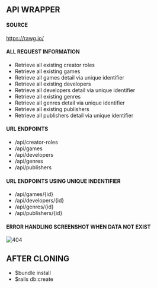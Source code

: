 ## API WRAPPER

#### SOURCE
https://rawg.io/

#### ALL REQUEST INFORMATION
- Retrieve all existing creator roles
- Retrieve all existing games
- Retrieve all games detail via unique identifier
- Retrieve all existing developers
- Retrieve all developers detail via unique identifier
- Retrieve all existing genres
- Retrieve all genres detail via unique identifier
- Retrieve all existing publishers
- Retrieve all publishers detail via unique identifier

#### URL ENDPOINTS
- /api/creator-roles
- /api/games
- /api/developers
- /api/genres
- /api/publishers

#### URL ENDPOINTS USING UNIQUE INDENTIFIER
- /api/games/{id}
- /api/developers/{id}
- /api/genres/{id}
- /api/publishers/{id}

#### ERROR HANDLING SCREENSHOT WHEN DATA NOT EXIST
![404](https://user-images.githubusercontent.com/88585596/158388442-b8a356a4-a9ce-40c9-8006-0f57714453d6.JPG)

## AFTER CLONING
- $bundle install
- $rails db:create
